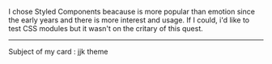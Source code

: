 I chose Styled Components beacause is more popular than emotion since the early years and there is more interest and usage. If I could, i'd like to test CSS modules but it wasn't on the critary of this quest.

---

Subject of my card : jjk theme

